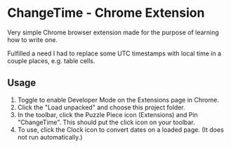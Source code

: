 # ChangeTime - Chrome Extension

Very simple Chrome browser extension made for the purpose of learning how to write one.

Fulfilled a need I had to replace some UTC timestamps with local time in a couple places, e.g. table cells.

## Usage

1. Toggle to enable Developer Mode on the Extensions page in Chrome.
2. Click the "Load unpacked" and choose this project folder.
3. In the toolbar, click the Puzzle Piece icon (Extensions) and Pin "ChangeTime". This should put the click icon on your toolbar.
4. To use, click the Clock icon to convert dates on a loaded page. (It does not run automatically.)
